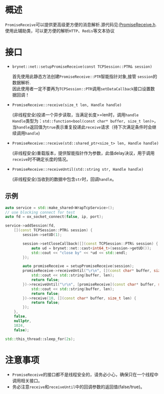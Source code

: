 # 概述
`PromiseReceive`可以提供更高级更方便的消息解析.源代码见:[PromiseReceive.h](https://github.com/IronsDu/brynet/blob/master/src/brynet/net/PromiseReceive.h).</br>
使用此辅助类，可以更方便的解析`HTTP`、`Redis`等文本协议

# 接口

- `brynet::net::setupPromiseReceive(const TCPSession::PTR& session)`
    

    首先使用此静态方法创建`PromiseReceive::PTR`智能指针对象,接管 `session`的数据解析.</br>
    因此使用者一定不要再为`TCPSession::PTR`调用`setDataCallback`接口设置数据回调！

- `PromiseReceive::receive(size_t len, Handle handle)`
    
    (非线程安全)投递一个异步读取，当满足长度>=len时，调用`handle`</br>
    `Handle`类型为：`std::function<bool(const char* buffer, size_t len)>`，当`handle`返回值为`true`表示重复投递此`receive`请求（待下次满足条件时会继续调用`handle`)

- `PromiseReceive::receive(std::shared_ptr<size_t> len, Handle handle)`
    
    (非线程安全)重载版本，提供智能指针作为参数，此值delay决议，用于调用`receive`时不确定长度的情况。

- `PromiseReceive::receiveUntil(std::string str, Handle handle)`
    
    (非线程安全)当收到的数据中包含`str`时，回调`handle`。

## 示例
```C++
auto service = std::make_shared<WrapTcpService>();
// use blocking connect for test
auto fd = ox_socket_connect(false, ip, port);

service->addSession(fd,
    [](const TCPSession::PTR& session) {
        session->setUD(1);

        session->setCloseCallback([](const TCPSession::PTR& session) {
            auto ud = brynet::net::cast<int64_t>(session->getUD());
            std::cout << "close by" << *ud << std::endl;
        });

        auto promiseReceive = setupPromiseReceive(session);
        promiseReceive->receiveUntil("\r\n", [](const char* buffer, size_t len) {
            std::cout << std::string(buffer, len);
            return false;
        })->receiveUntil("\r\n", [promiseReceive](const char* buffer, size_t len) {
            std::cout << std::string(buffer, len);
            return false;
        })->receive(10, [](const char* buffer, size_t len) {
            return false;
        });
    },
    false,
    nullptr,
    1024,
    false);

std::this_thread::sleep_for(2s);
```

# 注意事项
- `PromiseReceive`的接口都不是线程安全的，请务必小心，确保只在一个线程中调用相关接口。
- 务必注意`receive`和`receiveUntil`中的回调参数的返回值(false/true)。